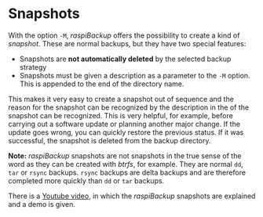 # Snapshots

With the option `-M`, *raspiBackup* offers the possibility to create a kind of *snapshot*.
These are normal backups, but they have two special features:

  - Snapshots are **not automatically deleted** by the selected backup strategy
  - Snapshots must be given a description as a parameter to the `-M` option.
    This is appended to the end of the directory name.

This makes it very easy to create a snapshot out of sequence
and the reason for the snapshot can be recognized by the description in the
of the snapshot can be recognized. This is very helpful, for example, before carrying out a
software update or planning another major change. If the
update goes wrong, you can quickly restore the previous status.
If it was successful, the snapshot is deleted from the backup directory.

**Note:**
*raspiBackup* snapshots are not snapshots in the true sense of the word as they can be created with *btrfs*, for example.
They are normal `dd`, `tar` or `rsync` backups.
`rsync` backups are delta backups and are therefore completed more quickly than `dd` or `tar` backups.

There is a [Youtube video](https://www.youtube.com/watch?v=8BlF9B8EX6k),
in which the *raspiBackup* snapshots are explained and a demo is given.

[.status]: translated
[.source]: https://linux-tips-and-tricks.de/de/snapshots



